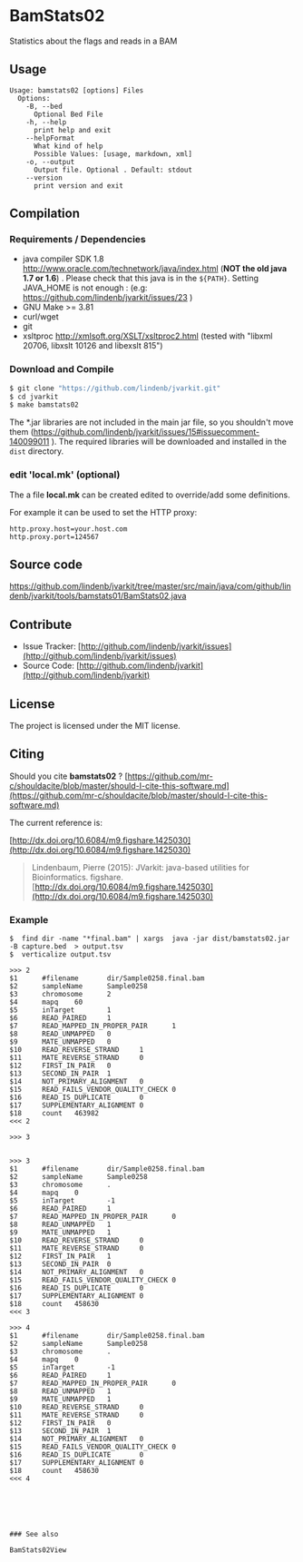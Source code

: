 # BamStats02

Statistics about the flags and reads in a BAM


## Usage

```
Usage: bamstats02 [options] Files
  Options:
    -B, --bed
      Optional Bed File
    -h, --help
      print help and exit
    --helpFormat
      What kind of help
      Possible Values: [usage, markdown, xml]
    -o, --output
      Output file. Optional . Default: stdout
    --version
      print version and exit

```

## Compilation

### Requirements / Dependencies

* java compiler SDK 1.8 http://www.oracle.com/technetwork/java/index.html (**NOT the old java 1.7 or 1.6**) . Please check that this java is in the `${PATH}`. Setting JAVA_HOME is not enough : (e.g: https://github.com/lindenb/jvarkit/issues/23 )
* GNU Make >= 3.81
* curl/wget
* git
* xsltproc http://xmlsoft.org/XSLT/xsltproc2.html (tested with "libxml 20706, libxslt 10126 and libexslt 815")


### Download and Compile

```bash
$ git clone "https://github.com/lindenb/jvarkit.git"
$ cd jvarkit
$ make bamstats02
```

The *.jar libraries are not included in the main jar file, so you shouldn't move them (https://github.com/lindenb/jvarkit/issues/15#issuecomment-140099011 ).
The required libraries will be downloaded and installed in the `dist` directory.

### edit 'local.mk' (optional)

The a file **local.mk** can be created edited to override/add some definitions.

For example it can be used to set the HTTP proxy:

```
http.proxy.host=your.host.com
http.proxy.port=124567
```
## Source code 

[https://github.com/lindenb/jvarkit/tree/master/src/main/java/com/github/lindenb/jvarkit/tools/bamstats01/BamStats02.java
](https://github.com/lindenb/jvarkit/tree/master/src/main/java/com/github/lindenb/jvarkit/tools/bamstats01/BamStats02.java
)
## Contribute

- Issue Tracker: [http://github.com/lindenb/jvarkit/issues](http://github.com/lindenb/jvarkit/issues)
- Source Code: [http://github.com/lindenb/jvarkit](http://github.com/lindenb/jvarkit)

## License

The project is licensed under the MIT license.

## Citing

Should you cite **bamstats02** ? [https://github.com/mr-c/shouldacite/blob/master/should-I-cite-this-software.md](https://github.com/mr-c/shouldacite/blob/master/should-I-cite-this-software.md)

The current reference is:

[http://dx.doi.org/10.6084/m9.figshare.1425030](http://dx.doi.org/10.6084/m9.figshare.1425030)

> Lindenbaum, Pierre (2015): JVarkit: java-based utilities for Bioinformatics. figshare.
> [http://dx.doi.org/10.6084/m9.figshare.1425030](http://dx.doi.org/10.6084/m9.figshare.1425030)






### Example




```
$  find dir -name "*final.bam" | xargs  java -jar dist/bamstats02.jar -B capture.bed  > output.tsv
$  verticalize output.tsv

>>> 2
$1      #filename       dir/Sample0258.final.bam
$2      sampleName      Sample0258
$3      chromosome      2
$4      mapq    60
$5      inTarget        1
$6      READ_PAIRED     1
$7      READ_MAPPED_IN_PROPER_PAIR      1
$8      READ_UNMAPPED   0
$9      MATE_UNMAPPED   0
$10     READ_REVERSE_STRAND     1
$11     MATE_REVERSE_STRAND     0
$12     FIRST_IN_PAIR   0
$13     SECOND_IN_PAIR  1
$14     NOT_PRIMARY_ALIGNMENT   0
$15     READ_FAILS_VENDOR_QUALITY_CHECK 0
$16     READ_IS_DUPLICATE       0
$17     SUPPLEMENTARY_ALIGNMENT 0
$18     count   463982
<<< 2

>>> 3


>>> 3
$1      #filename       dir/Sample0258.final.bam
$2      sampleName      Sample0258
$3      chromosome      .
$4      mapq    0
$5      inTarget        -1
$6      READ_PAIRED     1
$7      READ_MAPPED_IN_PROPER_PAIR      0
$8      READ_UNMAPPED   1
$9      MATE_UNMAPPED   1
$10     READ_REVERSE_STRAND     0
$11     MATE_REVERSE_STRAND     0
$12     FIRST_IN_PAIR   1
$13     SECOND_IN_PAIR  0
$14     NOT_PRIMARY_ALIGNMENT   0
$15     READ_FAILS_VENDOR_QUALITY_CHECK 0
$16     READ_IS_DUPLICATE       0
$17     SUPPLEMENTARY_ALIGNMENT 0
$18     count   458630
<<< 3

>>> 4
$1      #filename       dir/Sample0258.final.bam
$2      sampleName      Sample0258
$3      chromosome      .
$4      mapq    0
$5      inTarget        -1
$6      READ_PAIRED     1
$7      READ_MAPPED_IN_PROPER_PAIR      0
$8      READ_UNMAPPED   1
$9      MATE_UNMAPPED   1
$10     READ_REVERSE_STRAND     0
$11     MATE_REVERSE_STRAND     0
$12     FIRST_IN_PAIR   0
$13     SECOND_IN_PAIR  1
$14     NOT_PRIMARY_ALIGNMENT   0
$15     READ_FAILS_VENDOR_QUALITY_CHECK 0
$16     READ_IS_DUPLICATE       0
$17     SUPPLEMENTARY_ALIGNMENT 0
$18     count   458630
<<< 4
```
```





### See also

BamStats02View



